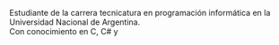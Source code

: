 Estudiante de la carrera tecnicatura en programación informática en la Universidad Nacional de Argentina.<br>
Con conocimiento en C, C# y
